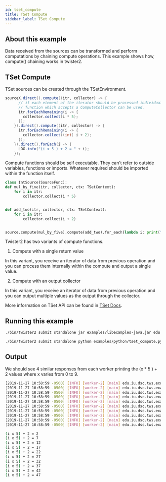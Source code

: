 ```yaml
---
id: tset_compute
title: TSet Compute
sidebar_label: TSet Compute
---
```


## About this example

Data received from the sources can be transformed and perform computations by chaining compute operations. This example shows how, compute() chaining works in twister2. 

## TSet Compute

TSet sources can be created through the TSetEnvironment.

<!--DOCUSAURUS_CODE_TABS-->
<!--Java-->
```java
sourceX.direct().compute((itr, collector) -> {
      // if each element of the iterator should be processed individually, compute
      // function which accepts a ComputeCollector can be used.
      itr.forEachRemaining(i -> {
        collector.collect(i * 5);
      });
    }).direct().compute((itr, collector) -> {
      itr.forEachRemaining(i -> {
        collector.collect((int) i + 2);
      });
    }).direct().forEach(i -> {
      LOG.info("(i x 5 ) + 2 = " + i);
    });
```

<!--Python-->
Compute functions should be self executable. They can't refer to outside variables, functions or imports. Whatever required should be imported within the function itself.
```python
class IntSource(SourceFunc):
def mul_by_five(itr, collector, ctx: TSetContext):
    for i in itr:
        collector.collect(i * 5)


def add_two(itr, collector, ctx: TSetContext):
    for i in itr:
        collector.collect(i + 2)


source.compute(mul_by_five).compute(add_two).for_each(lambda i: print("(x * 5) + 2 = %d" % i))
```
<!--END_DOCUSAURUS_CODE_TABS-->

Twister2 has two variants of compute functions. 

1. Compute with a single return value

In this variant, you receive an iterator of data from previous operation
and you can process them internally within the compute and output a single value.

2. Compute with an output collector

In this variant, you receive an iterator of data from previous operation and you can output multiple values as the output through the collector. 

More information on TSet API can be found in [TSet Docs](https://twister2.org/docs/concepts/tset_api).

## Running this example

<!--DOCUSAURUS_CODE_TABS-->
<!--Java-->
```bash
./bin/twister2 submit standalone jar examples/libexamples-java.jar edu.iu.dsc.tws.examples.tset.tutorial.simple.source.TSetComputeExample
```
<!--Python-->
```bash
./bin/twister2 submit standalone python examples/python/tset_compute.py
```
<!--END_DOCUSAURUS_CODE_TABS-->

## Output

We should see 4 similar responses from each worker printing the (x * 5 ) + 2 values where x varies from 0 to 9.

<!--DOCUSAURUS_CODE_TABS-->
<!--Java-->
```bash
[2019-11-27 10:58:59 -0500] [INFO] [worker-2] [main] edu.iu.dsc.tws.examples.tset.tutorial.intermediate.compute.TSetComputeExample: (x * 5 ) + 2 = 2  
[2019-11-27 10:58:59 -0500] [INFO] [worker-2] [main] edu.iu.dsc.tws.examples.tset.tutorial.intermediate.compute.TSetComputeExample: (x * 5 ) + 2 = 7  
[2019-11-27 10:58:59 -0500] [INFO] [worker-2] [main] edu.iu.dsc.tws.examples.tset.tutorial.intermediate.compute.TSetComputeExample: (x * 5 ) + 2 = 12  
[2019-11-27 10:58:59 -0500] [INFO] [worker-2] [main] edu.iu.dsc.tws.examples.tset.tutorial.intermediate.compute.TSetComputeExample: (x * 5 ) + 2 = 17  
[2019-11-27 10:58:59 -0500] [INFO] [worker-2] [main] edu.iu.dsc.tws.examples.tset.tutorial.intermediate.compute.TSetComputeExample: (x * 5 ) + 2 = 22  
[2019-11-27 10:58:59 -0500] [INFO] [worker-2] [main] edu.iu.dsc.tws.examples.tset.tutorial.intermediate.compute.TSetComputeExample: (x * 5 ) + 2 = 27  
[2019-11-27 10:58:59 -0500] [INFO] [worker-2] [main] edu.iu.dsc.tws.examples.tset.tutorial.intermediate.compute.TSetComputeExample: (x * 5 ) + 2 = 32  
[2019-11-27 10:58:59 -0500] [INFO] [worker-2] [main] edu.iu.dsc.tws.examples.tset.tutorial.intermediate.compute.TSetComputeExample: (x * 5 ) + 2 = 37  
[2019-11-27 10:58:59 -0500] [INFO] [worker-2] [main] edu.iu.dsc.tws.examples.tset.tutorial.intermediate.compute.TSetComputeExample: (x * 5 ) + 2 = 42  
[2019-11-27 10:58:59 -0500] [INFO] [worker-2] [main] edu.iu.dsc.tws.examples.tset.tutorial.intermediate.compute.TSetComputeExample: (x * 5 ) + 2 = 47  

```
<!--Python-->
```bash
(i x 5) + 2 = 2
(i x 5) + 2 = 7
(i x 5) + 2 = 12
(i x 5) + 2 = 17
(i x 5) + 2 = 22
(i x 5) + 2 = 27
(i x 5) + 2 = 32
(i x 5) + 2 = 37
(i x 5) + 2 = 42
(i x 5) + 2 = 47
```
<!--END_DOCUSAURUS_CODE_TABS-->


